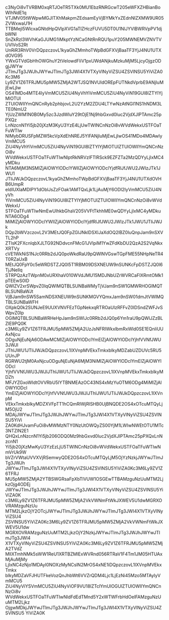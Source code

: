 c3NyOi8vTVRBM0xqRTJOeTR5TXk0MU1EbzRNRGcwT205eWFXZHBianBoWlhNdE1q
VTJMV05tWWpwMGJITXhMakpmZEdsamEyVjBYMkYxZEdnNlZXMW9UR05ZVWxwaU1H
TTBMejl5WlcxaGNtdHpQVlpXVG1aTlZHczFUVU5DT0U1NlJYVlBWRVpPV1djbWNI
SnZkRzl3WVhKaGJUMG1iMkptYzNCaGNtRnRQU1puY205MWNEMVZNVTVUVlVoS2Rt
UnRiR3RhV0VrDQpzczovL1kyaGhZMmhoTWpBdGFXVjBaaTF3YjJ4NU1UTXdOVG95
YWxGTVdGbHhOWGhuY2tVelowdFliV1pxUWdANjkuMzkuMjM5LjcyOjgzODgjJWYw
JTlmJTg3JWJhJWYwJTlmJTg3JWI4X1VTXyVlNyViZSU4ZSVlNSU5YiViZA0Kc3M6
Ly9ZV1Z6TFRJMU5pMW5ZMjA2WTJSQ1NVUldOREpFUTNkdVprbE9ANjIuMjEwLjIw
OS41MDo4MTE4IyVmMCU5ZiU4NyVhYiVmMCU5ZiU4NyViN19GUl8lZTYlYjMlOTUl
ZTUlOWIlYmQNCnRyb2phbjovL2U2YzM2ZDU4LTYwNzAtNGI1NS1hNDM3LTE0NmU2
YjUzZWM1N0B0My5zc3JzdWIuY29tOjE1Nj9hbGxvd0luc2VjdXJlPTAmc25pPXQz
LnNzcnN1Yi5jb20jXzM3KyU3YzE4LjUwTWINCnNzOi8vWVdWekxUSTFOaTFuWTIw
NlMybDRUSFpMZW5kcVpXdEhNREJ5YlFANjIuMjEwLjIwOS41MDo4MDAwIyVmMCU5
ZiU4NyVhYiVmMCU5ZiU4NyViN19GUl8lZTYlYjMlOTUlZTUlOWIlYmQNCnNzOi8v
WVdWekxUSTFOaTFuWTIwNlptRkNRVzlFTlRSck9EZFZTa2MzQDYyLjIxMC4yMDku
NTA6MjM3NSMlZjAlOWYlODclYWIlZjAlOWYlODclYjdfRlJfJWU2JWIzJTk1JWU1
JTliJWJkDQpzczovL1kyaGhZMmhoTWpBdGFXVjBaaTF3YjJ4NU1UTXdOVHB6UmpR
eldIUXlaMDlPY1dOblJsZzFOak1AMTQxLjk1LjAuMjY6ODI2IyVmMCU5ZiU4NyVh
YiVmMCU5ZiU4NyViN19GUl8lZTYlYjMlOTUlZTUlOWIlYmQNCnNzOi8vWVdWekxU
STFOaTFuWTIwNmEwUlhkbGhaV205VVFtTkhhME0wQDYyLjIxMC4yMDkuNTA6ODg4
MiMlZjAlOWYlODclYWIlZjAlOWYlODclYjdfRlJfJWU2JWIzJTk1JWU1JTliJWJk
DQp2bWVzczovL2V3MEtJQ0FpZGlJNklDSXlJaXdOQ2lBZ0luQnpJam9nSXVTL2hP
ZTlsK2FXcnlqbXJLTG92NDdvcnFMcG1JVlpiM1YwZFdKbDU2QzA2S2VqNkxXRTVy
cVE1WkNiS1NJc0RRb2dJQ0poWkdRaU9pQWlNVGswTGpFME55NHpNeTR4T0RZaUxB
MEtJQ0FpY0c5eWRDSTZJQ0l5T1RBM09DSXNEUW9nSUNKcFpDSTZJQ0l6TjJNellq
STRPQzAzTWpnM0xURXhaV010WVdJMU15MDJNbUZrWVRCaFlXRmtOMk1pTEEwS0lD
QWlZV2xrSWpvZ0lqQWlMQTBLSUNBaWMyTjVJam9nSW1GMWRHOGlMQTBLSUNBaWJt
VjBJam9nSW5SamNDSXNEUW9nSUNKMGVYQmxJam9nSW01dmJtVWlMQTBLSUNBaWFH
OXpkQ0k2SUNJeE9UUXVNVFEzTGpNekxqRTROaUlzRFFvZ0lDSndZWFJvSWpvZ0lp
OGlMQTBLSUNBaWRHeHpJam9nSWlJc0RRb2dJQ0p6Ym1raU9pQWlJZzBLZlE9PQ0K
c3M6Ly9ZV1Z6TFRJMU5pMW5ZMjA2UzJsNFRIWkxlbmRxWld0SE1EQnliUUAxNjcu
ODguNjEuNjA6ODAwMCMlZjAlOWYlODclYmElZjAlOWYlODclYjhfVVNfJWU3JWJl
JThlJWU1JTliJWJkDQpzczovL1lXVnpMVEkxTmkxblkyMDZabUZDUVc5RU5UUnJP
RGRWU2tjM0AxNjcuODguNjEuNjA6MjM3NiMlZjAlOWYlODclYmElZjAlOWYlODcl
YjhfVVNfJWU3JWJlJThlJWU1JTliJWJkDQpzczovL1lXVnpMVEkxTmkxblkyMDZh
MFJYZGxoWldtOVVRbU5IYTBNMEAzOC43NS4xMzYuOTM6ODg4MiMlZjAlOWYlODcl
YmElZjAlOWYlODclYjhfVVNfJWU3JWJlJThlJWU1JTliJWJkDQpzczovL1lXVnpM
VEkxTmkxblkyMDZXVFpTT1hCQmRIWjRlSHB0UjBNQDE2OS4xOTcuMTQyLjM5OjU2
MDAjJWYwJTlmJTg3JWJhJWYwJTlmJTg3JWI4X1VTXyVlNyViZSU4ZSVlNSU5YiVi
ZA0KdHJvamFuOi8vMWMzNTY0NzUtOWQyZS00YjM1LWIwNWEtOTU1MTc3NTZlN2E1
QHQxLnNzcnN1Yi5jb206ODQ0Mz9hbGxvd0luc2VjdXJlPTAmc25pPXQxLnNzcnN1
Yi5jb20jXzMwKyU3YzEzLjU5TWINCnNzOi8vWVdWekxUSTFOaTFuWTIwNmVrUk9W
bVZrVWtaUVVXVjRSemwyQDE2OS4xOTcuMTQyLjM5OjYzNzkjJWYwJTlmJTg3JWJh
JWYwJTlmJTg3JWI4X1VTXyVlNyViZSU4ZSVlNSU5YiViZA0Kc3M6Ly9ZV1Z6TFRJ
MU5pMW5ZMjA2YTBSWGRsaFpXbTlVUW1OSGEwTTBAMzguNzUuMTM2LjkzOjg4ODEj
JWYwJTlmJTg3JWJhJWYwJTlmJTg3JWI4X1VTXyVlNyViZSU4ZSVlNSU5YiViZA0K
c3M6Ly9ZV1Z6TFRJMU5pMW5ZMjA2VkVWNmFtWkJXWEV5U1dwMGRXOVRAMzguNzUu
MTM2LjkzOjY2OTcjJWYwJTlmJTg3JWJhJWYwJTlmJTg3JWI4X1VTXyVlNyViZSU4
ZSVlNSU5YiViZA0Kc3M6Ly9ZV1Z6TFRJMU5pMW5ZMjA2VkVWNmFtWkJXWEV5U1dw
MGRXOVRAMzguNzUuMTM2LjkzOjY2NzkjJWYwJTlmJTg3JWJhJWYwJTlmJTg3JWI4
X1VTXyVlNyViZSU4ZSVlNSU5YiViZA0Kc3M6Ly9ZV1Z6TFRJMU5pMW5ZMjA2TVdZ
MllXTmhNMk5sWW1ReU1XRTBZMlExWVRnd056RTRaV1F4Tm1JM05HTUAxMjAuMjMy
LjIxNC4zNjo1MDAyI0NOXzMyNCslN2MrOS4xNE1iDQpzczovL1lXVnpMVEkxTmkx
blkyMDZaVFJHUTFkeVozQnJhbWt6VVZrQDM4Ljc1LjEzNi45Mzo5MTAyIyVmMCU5
ZiU4NyViYSVmMCU5ZiU4NyViOF9VU18lZTclYmUlOGUlZTUlOWIlYmQNCnNzOi8v
WVdWekxUSTFOaTFuWTIwNldFdEdTMnd5Y2xWTWFrbHdOelFAMzguNzUuMTM2Ljkz
OjgwMDkjJWYwJTlmJTg3JWJhJWYwJTlmJTg3JWI4X1VTXyVlNyViZSU4ZSVlNSU5
YiViZA0K
